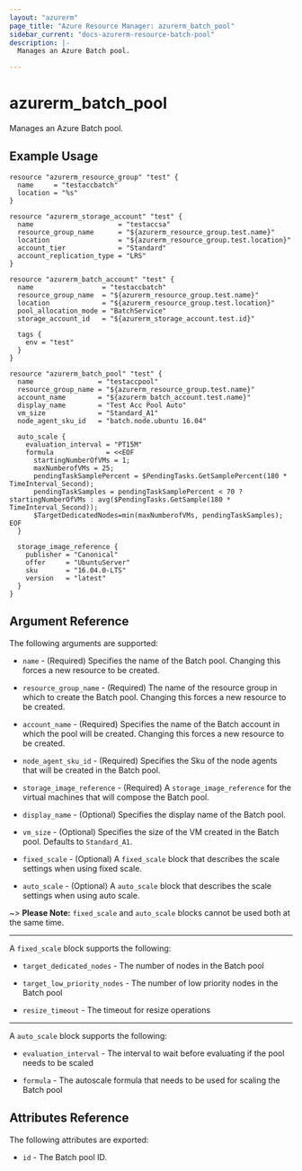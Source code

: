 ```yaml
---
layout: "azurerm"
page_title: "Azure Resource Manager: azurerm_batch_pool"
sidebar_current: "docs-azurerm-resource-batch-pool"
description: |-
  Manages an Azure Batch pool.

---
```


# azurerm_batch_pool

Manages an Azure Batch pool.

## Example Usage

```hcl
resource "azurerm_resource_group" "test" {
  name     = "testaccbatch"
  location = "%s"
}

resource "azurerm_storage_account" "test" {
  name                     = "testaccsa"
  resource_group_name      = "${azurerm_resource_group.test.name}"
  location                 = "${azurerm_resource_group.test.location}"
  account_tier             = "Standard"
  account_replication_type = "LRS"
}

resource "azurerm_batch_account" "test" {
  name                 = "testaccbatch"
  resource_group_name  = "${azurerm_resource_group.test.name}"
  location             = "${azurerm_resource_group.test.location}"
  pool_allocation_mode = "BatchService"
  storage_account_id   = "${azurerm_storage_account.test.id}"

  tags {
    env = "test"
  }
}

resource "azurerm_batch_pool" "test" {
  name                = "testaccpool"
  resource_group_name = "${azurerm_resource_group.test.name}"
  account_name        = "${azurerm_batch_account.test.name}"
  display_name        = "Test Acc Pool Auto"
  vm_size             = "Standard_A1"
  node_agent_sku_id   = "batch.node.ubuntu 16.04"
  
  auto_scale {
    evaluation_interval = "PT15M"
    formula             = <<EOF
      startingNumberOfVMs = 1;
      maxNumberofVMs = 25;
      pendingTaskSamplePercent = $PendingTasks.GetSamplePercent(180 * TimeInterval_Second);
      pendingTaskSamples = pendingTaskSamplePercent < 70 ? startingNumberOfVMs : avg($PendingTasks.GetSample(180 *   TimeInterval_Second));
      $TargetDedicatedNodes=min(maxNumberofVMs, pendingTaskSamples);
EOF
  }
  
  storage_image_reference {
    publisher = "Canonical"
    offer     = "UbuntuServer"
    sku       = "16.04.0-LTS"
    version   = "latest"
  }
}
```

## Argument Reference

The following arguments are supported:

* `name` - (Required) Specifies the name of the Batch pool. Changing this forces a new resource to be created.

* `resource_group_name` - (Required) The name of the resource group in which to create the Batch pool. Changing this forces a new resource to be created.

* `account_name` - (Required) Specifies the name of the Batch account in which the pool will be created. Changing this forces a new resource to be created.

* `node_agent_sku_id` - (Required) Specifies the Sku of the node agents that will be created in the Batch pool.

* `storage_image_reference` - (Required) A `storage_image_reference` for the virtual machines that will compose the Batch pool.

* `display_name` - (Optional) Specifies the display name of the Batch pool.

* `vm_size` - (Optional) Specifies the size of the VM created in the Batch pool. Defaults to `Standard_A1`.

* `fixed_scale` - (Optional) A `fixed_scale` block that describes the scale settings when using fixed scale.

* `auto_scale` - (Optional) A `auto_scale` block that describes the scale settings when using auto scale.

~> **Please Note:** `fixed_scale` and `auto_scale` blocks cannot be used both at the same time.

---

A `fixed_scale` block supports the following:

* `target_dedicated_nodes` - The number of nodes in the Batch pool

* `target_low_priority_nodes` - The number of low priority nodes in the Batch pool

* `resize_timeout` - The timeout for resize operations

--- 

A `auto_scale` block supports the following:

* `evaluation_interval` - The interval to wait before evaluating if the pool needs to be scaled

* `formula` - The autoscale formula that needs to be used for scaling the Batch pool

## Attributes Reference

The following attributes are exported:

* `id` - The Batch pool ID.